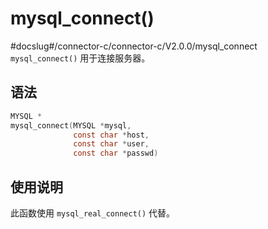 mysql_connect() 
====================================
#docslug#/connector-c/connector-c/V2.0.0/mysql_connect
`mysql_connect()` 用于连接服务器。

语法 
-----------------------

```c
MYSQL *
mysql_connect(MYSQL *mysql,
              const char *host,
              const char *user,
              const char *passwd)
```



使用说明 
-------------------------

此函数使用 `mysql_real_connect()` 代替。
